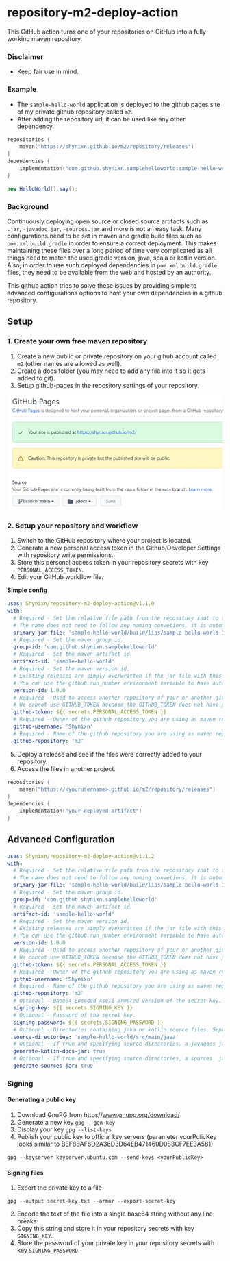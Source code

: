 # repository-m2-deploy-action

This GitHub action turns one of your repositories on GitHub into a fully working maven repository.

### Disclaimer

* Keep fair use in mind.

### Example

* The ``sample-hello-world`` application is deployed to the github pages site of my private github repository
  called ``m2``.
* After adding the repository url, it can be used like any other dependency. 

```kotlin
repositories {
    maven("https://shynixn.github.io/m2/repository/releases")
}
dependencies {
    implementation("com.github.shynixn.samplehelloworld:sample-hello-world:1.0.0")
}
```

```Java
new HelloWorld().say();
```

### Background

Continuously deploying open source or closed source artifacts such as ``.jar``, ``-javadoc.jar``, ``-sources.jar`` and
more is not an easy task. Many configurations need to be set in maven and gradle build files such
as ``pom.xml`` ``build.gradle`` in order to ensure a correct deployment. This makes maintaining these files over a long
period of time very complicated as all things need to match the used gradle version, java, scala or kotlin version.
Also, in order to use such deployed dependencies in ``pom.xml`` ``build.gradle`` files, they need to be available from
the web and hosted by an authority.

This github action tries to solve these issues by providing simple to advanced configurations options to host your own
dependencies in a github repository.

## Setup

### 1. Create your own free maven repository

1. Create a new public or private repository on your gihub account called ``m2`` (other names are allowed as well).
2. Create a docs folder (you may need to add any file into it so it gets added to git).
3. Setup github-pages in the repository settings of your repository.

![Page Settings](resources/1.png)

### 2. Setup your repository and workflow

1. Switch to the GitHub repository where your project is located.
2. Generate a new personal access token in the Github/Developer Settings with repository write permissions.
3. Store this personal access token in your repository secrets with key ``PERSONAL_ACCESS_TOKEN``.
4. Edit your GitHub workflow file.

**Simple config**
```yaml
uses: Shynixn/repository-m2-deploy-action@v1.1.0
with:
  # Required - Set the relative file path from the repository root to the jar file you want to deploy. 
  # The name does not need to follow any naming convetions, it is automatically renamed according to the maven.
  primary-jar-file: 'sample-hello-world/build/libs/sample-hello-world-1.0.0.jar'
  # Required - Set the maven group id.
  group-id: 'com.github.shynixn.samplehelloworld'
  # Required - Set the maven artifact id.
  artifact-id: 'sample-hello-world'
  # Required - Set the maven version id.
  # Existing releases are simply overwritten if the jar file with this version was already deployed. 
  # You can use the github.run_number environment variable to have automatically incrementing version: 1.0.${{ github.run_number }} 
  version-id: 1.0.0
  # Required - Used to access another repository of your or another github account to pull and push data from.
  # We cannot use GITHUB_TOKEN because the GITHUB_TOKEN does not have permissions to post to other private repositories. 
  github-token: ${{ secrets.PERSONAL_ACCESS_TOKEN }}
  # Required - Owner of the github repository you are using as maven repository. 
  github-username: 'Shynixn'
  # Required - Name of the github repository you are using as maven repository.
  github-repository: 'm2'
```

5. Deploy a release and see if the files were correctly added to your repository.
6. Access the files in another project.

```kotlin
repositories {
    maven("https://<yourusername>.github.io/m2/repository/releases")
}
dependencies {
    implementation("your-deployed-artifact")
}
```

## Advanced Configuration

```yaml
uses: Shynixn/repository-m2-deploy-action@v1.1.2
with:
  # Required - Set the relative file path from the repository root to the jar file you want to deploy. 
  # The name does not need to follow any naming convetions, it is automatically renamed according to the maven.
  primary-jar-file: 'sample-hello-world/build/libs/sample-hello-world-1.0.0.jar'
  # Required - Set the maven group id.
  group-id: 'com.github.shynixn.samplehelloworld'
  # Required - Set the maven artifact id.
  artifact-id: 'sample-hello-world'
  # Required - Set the maven version id.
  # Existing releases are simply overwritten if the jar file with this version was already deployed. 
  # You can use the github.run_number environment variable to have automatically incrementing version: 1.0.${{ github.run_number }} 
  version-id: 1.0.0
  # Required - Used to access another repository of your or another github account to pull and push data from.
  # We cannot use GITHUB_TOKEN because the GITHUB_TOKEN does not have permissions to post to other private repositories. 
  github-token: ${{ secrets.PERSONAL_ACCESS_TOKEN }}
  # Required - Owner of the github repository you are using as maven repository. 
  github-username: 'Shynixn'
  # Required - Name of the github repository you are using as maven repository.
  github-repository: 'm2'
  # Optional - Base64 Encoded Ascii armored version of the secret key.
  signing-key: ${{ secrets.SIGNING_KEY }}
  # Optional - Password of the secret key.
  signing-password: ${{ secrets.SIGNING_PASSWORD }}
  # Optional - Directories containing java or kotlin source files. Separated by ; to specify multiple directories.
  source-directories: 'sample-hello-world/src/main/java'
  # Optional - If true and specifying source directories, a javadocs jar file containing kotlin docs gets generated.
  generate-kotlin-docs-jar: true
  # Optional - If true and specifying source directories, a sources  jar file containing source files gets generated.
  generate-sources-jar: true
```

### Signing

#### Generating a public key

1. Download GnuPG from https//www.gnupg.org/download/
2. Generate a new key ``gpg --gen-key``
3. Display your key ``gpg --list-keys``
4. Publish your public key to official key servers (parameter yourPulicKey looks similar to BEF88AF6D2A36D3D64EB471460D083CF7EE3A581)

```shell
gpg --keyserver keyserver.ubuntu.com --send-keys <yourPublicKey>
```

#### Signing files

1. Export the private key to a file

```shell
gpg --output secret-key.txt --armor --export-secret-key
```

2. Encode the text of the file into a single base64 string without any line breaks
3. Copy this string and store it in your repository secrets with key ``SIGNING_KEY``.
4. Store the password of your private key in your repository secrets with key ``SIGNING_PASSWORD``.




